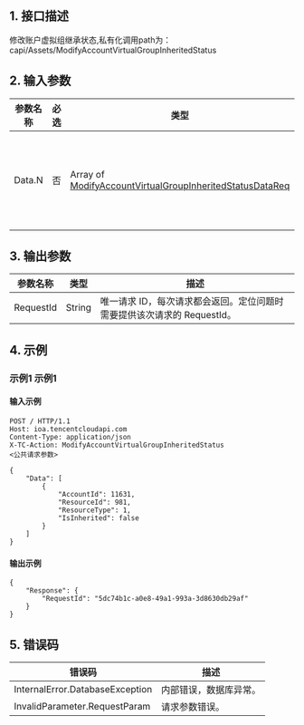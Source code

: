 ## 1. 接口描述


修改账户虚拟组继承状态,私有化调用path为：capi/Assets/ModifyAccountVirtualGroupInheritedStatus


<div class="rno-api-explorer">
    <div class="rno-api-explorer-inner">
        <div class="rno-api-explorer-hd">
            <div class="rno-api-explorer-title">
            </div>
        </div>
        <div class="rno-api-explorer-body">
            <div class="rno-api-explorer-cont">
            </div>
        </div>
    </div>
</div>

## 2. 输入参数


| 参数名称 | 必选 | 类型 | 描述 |
|---------|---------|---------|---------|
| Data.N | 否 | Array of [ModifyAccountVirtualGroupInheritedStatusDataReq](/开放API/云规范接口/版本：2022-06-01/数据结构.md#ModifyAccountVirtualGroupInheritedStatusDataReq) | 要修改的数据集 |

## 3. 输出参数

| 参数名称 | 类型 | 描述 |
|---------|---------|---------|
| RequestId | String | 唯一请求 ID，每次请求都会返回。定位问题时需要提供该次请求的 RequestId。|

## 4. 示例

### 示例1 示例1

#### 输入示例

```
POST / HTTP/1.1
Host: ioa.tencentcloudapi.com
Content-Type: application/json
X-TC-Action: ModifyAccountVirtualGroupInheritedStatus
<公共请求参数>

{
    "Data": [
        {
            "AccountId": 11631,
            "ResourceId": 981,
            "ResourceType": 1,
            "IsInherited": false
        }
    ]
}
```

#### 输出示例

```
{
    "Response": {
        "RequestId": "5dc74b1c-a0e8-49a1-993a-3d8630db29af"
    }
}
```












## 5. 错误码


| 错误码 | 描述 |
|---------|---------|
| InternalError.DatabaseException | 内部错误，数据库异常。 |
| InvalidParameter.RequestParam | 请求参数错误。 |
